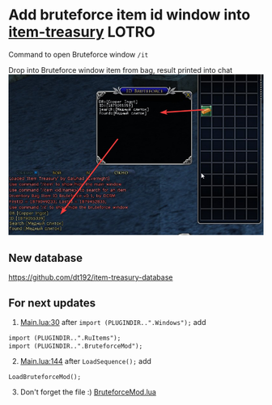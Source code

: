 # Add bruteforce item id window into [item-treasury](http://www.lotrointerface.com/downloads/info870) LOTRO

Command to open Bruteforce window `/it`

Drop into Bruteforce window item from bag, result printed into chat
![How to use](/screen.png)

## New database
https://github.com/dt192/item-treasury-database

## For next updates
1. [Main.lua:30](/GaluhadPlugins/ItemTreasury/Main.lua#L30) after 
`import (PLUGINDIR..".Windows");`
add
```
import (PLUGINDIR..".RuItems");
import (PLUGINDIR..".BruteforceMod");
```

2. [Main.lua:144](/GaluhadPlugins/ItemTreasury/Main.lua#L144) after
`LoadSequence();`
add
```
LoadBruteforceMod();
```

3. Don't forget the file :) [BruteforceMod.lua](/GaluhadPlugins/ItemTreasury/BruteforceMod.lua)